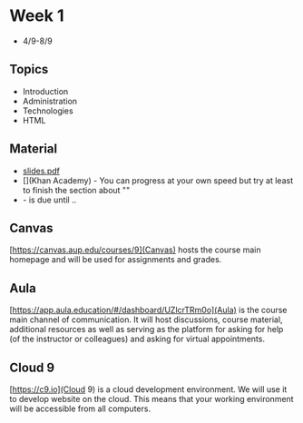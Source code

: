# Week 1

* 4/9-8/9

## Topics

* Introduction
* Administration
* Technologies
* HTML

## Material

* [slides.pdf](Slides)
* [](Khan Academy) - You can progress at your own speed but try at least
to finish the section about ""
* [](Exercise) - is due until ..

## Canvas

[https://canvas.aup.edu/courses/9](Canvas) hosts the course main
homepage and will be used for assignments and grades.

## Aula

[https://app.aula.education/#/dashboard/UZlcrTRm0o](Aula) is the course
main channel of communication. It will host discussions, course
material, additional resources as well as serving as the platform for
asking for help (of the instructor or colleagues) and asking for virtual
appointments.

## Cloud 9

[https://c9.io](Cloud 9) is a cloud development environment. We will use
it to develop website on the cloud. This means that your working
environment will be accessible from all computers.
